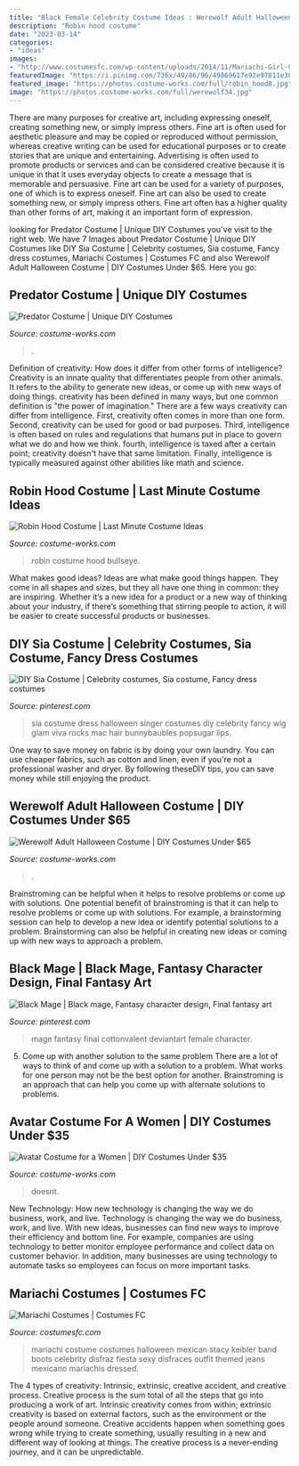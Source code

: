 ```yaml
---
title: "Black Female Celebrity Costume Ideas : Werewolf Adult Halloween Costume"
description: "Robin hood costume"
date: "2023-03-14"
categories:
- "ideas"
images:
- "http://www.costumesfc.com/wp-content/uploads/2014/11/Mariachi-Girl-Costume.jpg"
featuredImage: "https://i.pinimg.com/736x/49/86/96/49869617e92e97811e362c4c0bdc8be9--filing-cabinet-final-fantasy.jpg"
featured_image: "https://photos.costume-works.com/full/robin_hood8.jpg"
image: "https://photos.costume-works.com/full/werewolf34.jpg"
---
```



There are many purposes for creative art, including expressing oneself, creating something new, or simply impress others. Fine art is often used for aesthetic pleasure and may be copied or reproduced without permission, whereas creative writing can be used for educational purposes or to create stories that are unique and entertaining. Advertising is often used to promote products or services and can be considered creative because it is unique in that it uses everyday objects to create a message that is memorable and persuasive.
Fine art can be used for a variety of purposes, one of which is to express oneself. Fine art can also be used to create something new, or simply impress others. Fine art often has a higher quality than other forms of art, making it an important form of expression.

	

		
looking for Predator Costume | Unique DIY Costumes you've visit to the right web. We have 7 Images about Predator Costume | Unique DIY Costumes like DIY Sia Costume | Celebrity costumes, Sia costume, Fancy dress costumes, Mariachi Costumes | Costumes FC and also Werewolf Adult Halloween Costume | DIY Costumes Under $65. Here you go:
		
    
## Predator Costume | Unique DIY Costumes

<img loading=lazy src="https://photos.costume-works.com/full/predator64.jpg" onerror="this.onerror=null;this.src='https://tse4.mm.bing.net/th?id=OIP.H_2FeY2rb7XPdhbtwpWP9AHaLT&amp;pid=15.1';" alt="Predator Costume | Unique DIY Costumes">

_Source: costume-works.com_

>. 

	

Definition of creativity: How does it differ from other forms of intelligence?
Creativity is an innate quality that differentiates people from other animals. It refers to the ability to generate new ideas, or come up with new ways of doing things. creativity has been defined in many ways, but one common definition is "the power of imagination." There are a few ways creativity can differ from intelligence. First, creativity often comes in more than one form. Second, creativity can be used for good or bad purposes. Third, intelligence is often based on rules and regulations that humans put in place to govern what we do and how we think. fourth, intelligence is taxed after a certain point; creativity doesn't have that same limitation. Finally, intelligence is typically measured against other abilities like math and science.

    
## Robin Hood Costume | Last Minute Costume Ideas

<img loading=lazy src="https://photos.costume-works.com/full/robin_hood8.jpg" onerror="this.onerror=null;this.src='https://tse3.mm.bing.net/th?id=OIP.7WjX1mh0rOXfW7R2M4G46QHaJ4&amp;pid=15.1';" alt="Robin Hood Costume | Last Minute Costume Ideas">

_Source: costume-works.com_

>robin costume hood bullseye. 

	

What makes good ideas?
Ideas are what make good things happen. They come in all shapes and sizes, but they all have one thing in common: they are inspiring. Whether it’s a new idea for a product or a new way of thinking about your industry, if there’s something that stirring people to action, it will be easier to create successful products or businesses.

    
## DIY Sia Costume | Celebrity Costumes, Sia Costume, Fancy Dress Costumes

<img loading=lazy src="https://i.pinimg.com/736x/a0/61/90/a061905bc8c65f9124167b6549f43fdb--sia-costume-halloween-tutorial.jpg" onerror="this.onerror=null;this.src='https://tse4.mm.bing.net/th?id=OIP.aAyPhICjfEkcdWjcJ0vBxwHaLH&amp;pid=15.1';" alt="DIY Sia Costume | Celebrity costumes, Sia costume, Fancy dress costumes">

_Source: pinterest.com_

>sia costume dress halloween singer costumes diy celebrity fancy wig glam viva rocks mac hair bunnybaubles popsugar lips. 

	

One way to save money on fabric is by doing your own laundry. You can use cheaper fabrics, such as cotton and linen, even if you're not a professional washer and dryer. By following theseDIY tips, you can save money while still enjoying the product.

    
## Werewolf Adult Halloween Costume | DIY Costumes Under $65

<img loading=lazy src="https://photos.costume-works.com/full/werewolf34.jpg" onerror="this.onerror=null;this.src='https://tse2.mm.bing.net/th?id=OIP.QOyA0PYDGa6wJLUtWjMktQHaLg&amp;pid=15.1';" alt="Werewolf Adult Halloween Costume | DIY Costumes Under $65">

_Source: costume-works.com_

>. 

	

Brainstroming can be helpful when it helps to resolve problems or come up with solutions.
One potential benefit of brainstroming is that it can help to resolve problems or come up with solutions. For example, a brainstorming session can help to develop a new idea or identify potential solutions to a problem. Brainstorming can also be helpful in creating new ideas or coming up with new ways to approach a problem.

    
## Black Mage | Black Mage, Fantasy Character Design, Final Fantasy Art

<img loading=lazy src="https://i.pinimg.com/736x/49/86/96/49869617e92e97811e362c4c0bdc8be9--filing-cabinet-final-fantasy.jpg" onerror="this.onerror=null;this.src='https://tse4.mm.bing.net/th?id=OIP.uUY--gz9hOO8u_IzZSpk0AHaK3&amp;pid=15.1';" alt="Black Mage | Black mage, Fantasy character design, Final fantasy art">

_Source: pinterest.com_

>mage fantasy final cottonvalent deviantart female character. 

	

5. Come up with another solution to the same problem
There are a lot of ways to think of and come up with a solution to a problem. What works for one person may not be the best option for another. Brainstroming is an approach that can help you come up with alternate solutions to problems.

    
## Avatar Costume For A Women | DIY Costumes Under $35

<img loading=lazy src="https://photos.costume-works.com/full/avatar16.jpg" onerror="this.onerror=null;this.src='https://tse1.mm.bing.net/th?id=OIP.FsDCXwxIwcVNSvGs0S9AQQHaJ5&amp;pid=15.1';" alt="Avatar Costume for a Women | DIY Costumes Under $35">

_Source: costume-works.com_

>doesnt. 

	

New Technology: How new technology is changing the way we do business, work, and live.
Technology is changing the way we do business, work, and live. With new ideas, businesses can find new ways to improve their efficiency and bottom line. For example, companies are using technology to better monitor employee performance and collect data on customer behavior. In addition, many businesses are using technology to automate tasks so employees can focus on more important tasks.

    
## Mariachi Costumes | Costumes FC

<img loading=lazy src="http://www.costumesfc.com/wp-content/uploads/2014/11/Mariachi-Girl-Costume.jpg" onerror="this.onerror=null;this.src='https://tse4.mm.bing.net/th?id=OIP.fvg9stmN43KZdjNAqWohtQHaKc&amp;pid=15.1';" alt="Mariachi Costumes | Costumes FC">

_Source: costumesfc.com_

>mariachi costume costumes halloween mexican stacy keibler band boots celebrity disfraz fiesta sexy disfraces outfit themed jeans mexicano mariachis dressed. 

	

The 4 types of creativity: Intrinsic, extrinsic, creative accident, and creative process.
Creative process is the sum total of all the steps that go into producing a work of art. Intrinsic creativity comes from within; extrinsic creativity is based on external factors, such as the environment or the people around someone. Creative accidents happen when something goes wrong while trying to create something, usually resulting in a new and different way of looking at things. The creative process is a never-ending journey, and it can be unpredictable.

